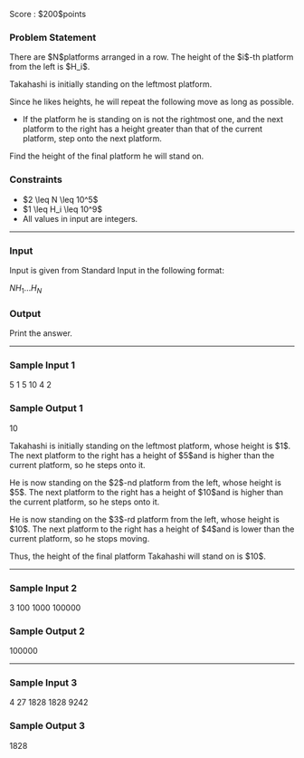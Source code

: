 
<div>

<span>

<span>

<p>
Score : $200$points
</p>

<div>

<section>

### **Problem Statement**

<p>
There are $N$platforms arranged in a row. The height of the $i$-th platform from the left is $H_i$.
</p>

<p>
Takahashi is initially standing on the leftmost platform.
</p>

<p>
Since he likes heights, he will repeat the following move as long as possible.
</p>

<ul>

<li>
If the platform he is standing on is not the rightmost one, and the next platform to the right has a height greater than that of the current platform, step onto the next platform.
</li>

</ul>

<p>
Find the height of the final platform he will stand on.
</p>

</section>

</div>

<div>

<section>

### **Constraints**

<ul>

<li>
$2 \leq N \leq 10^5$
</li>

<li>
$1 \leq H_i \leq 10^9$
</li>

<li>
All values in input are integers.
</li>

</ul>

</section>

</div>

---

<div>

<div>

<section>

### **Input**

<p>
Input is given from Standard Input in the following format:
</p>

<div>

$N$$H_1$$\ldots$$H_N$
</div>

</section>

</div>

<div>

<section>

### **Output**

<p>
Print the answer.
</p>

</section>

</div>

</div>

---

<div>

<section>

### **Sample Input 1**

<div>

5
1 5 10 4 2

</div>

</section>

</div>

<div>

<section>

### **Sample Output 1**

<div>

10

</div>

<p>
Takahashi is initially standing on the leftmost platform, whose height is $1$. The next platform to the right has a height of $5$and is higher than the current platform, so he steps onto it.
</p>

<p>
He is now standing on the $2$-nd platform from the left, whose height is $5$. The next platform to the right has a height of $10$and is higher than the current platform, so he steps onto it.
</p>

<p>
He is now standing on the $3$-rd platform from the left, whose height is $10$. The next platform to the right has a height of $4$and is lower than the current platform, so he stops moving.
</p>

<p>
Thus, the height of the final platform Takahashi will stand on is $10$.
</p>

</section>

</div>

---

<div>

<section>

### **Sample Input 2**

<div>

3
100 1000 100000

</div>

</section>

</div>

<div>

<section>

### **Sample Output 2**

<div>

100000

</div>

</section>

</div>

---

<div>

<section>

### **Sample Input 3**

<div>

4
27 1828 1828 9242

</div>

</section>

</div>

<div>

<section>

### **Sample Output 3**

<div>

1828

</div>

</section>

</div>

</span>

</span>

</div>
